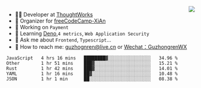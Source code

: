 <img align="right" src="https://github-readme-stats.vercel.app/api?username=guzhongren&show_icons=true&icon_color=805AD5&text_color=000&bg_color=ffffff&hide_title=true" />

- 👨‍💻  Developer at [ThoughtWorks](https://thoughtworks.com)
- 🏢 Organizer for [freeCodeCamp-XiAn](https://github.com/orgs/freeCodeCamp-XiAn)
- 🔭 Working on `Payment`
- 🌱 Learning [Deno](https://deno.land/),`4 metrics`,  `Web Application Security`
- 💬 Ask me about `Frontend`, `Typescript`...
- 🔎 How to reach me: [guzhognren@live.cn](guzhognren@live.cn) or [Wechat：GuzhongrenWX]()

<!--START_SECTION:waka-->
```text
JavaScript   4 hrs 16 mins   ████████▓░░░░░░░░░░░░░░░░   34.96 % 
Other        1 hr 51 mins    ███▓░░░░░░░░░░░░░░░░░░░░░   15.21 % 
Rust         1 hr 42 mins    ███▓░░░░░░░░░░░░░░░░░░░░░   14.01 % 
YAML         1 hr 16 mins    ██▓░░░░░░░░░░░░░░░░░░░░░░   10.48 % 
JSON         1 hr 1 min      ██░░░░░░░░░░░░░░░░░░░░░░░   08.38 % 
```
<!--END_SECTION:waka-->

